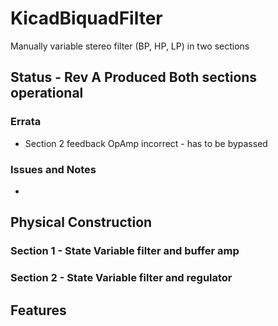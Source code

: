 # KicadBiquadFilter
Manually variable stereo filter (BP, HP, LP) in two sections

## Status - Rev A Produced Both sections operational
### Errata
 * Section 2 feedback OpAmp incorrect - has to be bypassed
 
### Issues and Notes
 - 

## Physical Construction

### Section 1 - State Variable filter and buffer amp

### Section 2 - State Variable filter and regulator

## Features
